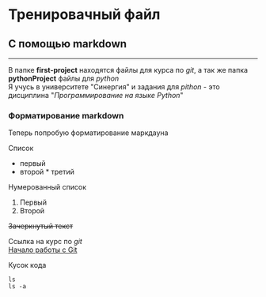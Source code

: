 # Тренировачный файл
## С помощью markdown
---
В папке **first-project** находятся файлы для курса по _git_, а так же папка **pythonProject** файлы для *python* <br>
Я учусь в университете "Синергия" и задания для _pithon_ - это дисциплина "_Программирование на языке Python_"

### Форматирование markdown

Теперь попробую форматирование маркдауна

Список  
- первый  
- второй  * третий

Нумерованный список  
1. Первый  
2. Второй

~~Зачеркнутый текст~~

Ссылка на курс по _git_  
[Начало работы с Git](https://practicum.yandex.ru/trainer/git-basics/ "Бесплатный курс")

Кусок кода  
```bush  
ls  
ls -a  
```